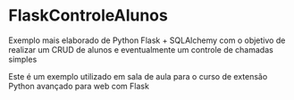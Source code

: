 # FlaskControleAlunos
Exemplo mais elaborado de Python Flask + SQLAlchemy com o objetivo de realizar um CRUD de alunos e eventualmente um controle de chamadas simples

Este é um exemplo utilizado em sala de aula para o curso de extensão Python avançado para web com Flask

